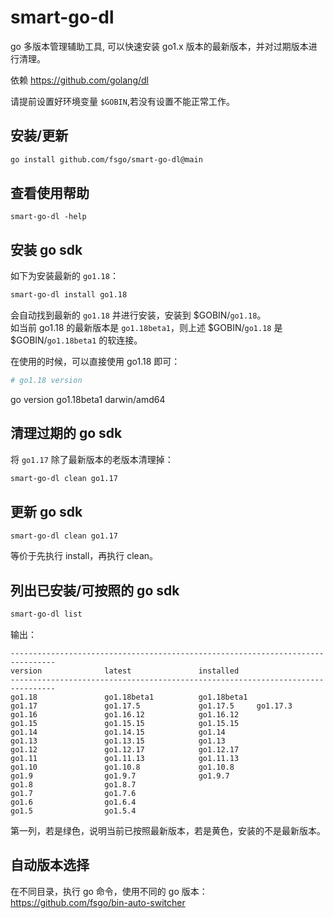 # smart-go-dl
go 多版本管理辅助工具, 可以快速安装 go1.x 版本的最新版本，并对过期版本进行清理。  

依赖 https://github.com/golang/dl

请提前设置好环境变量 `$GOBIN`,若没有设置不能正常工作。

## 安装/更新
```bash
go install github.com/fsgo/smart-go-dl@main
```

## 查看使用帮助
```
smart-go-dl -help
```

## 安装 go sdk
如下为安装最新的 `go1.18`：
```bash
smart-go-dl install go1.18
```
会自动找到最新的 `go1.18` 并进行安装，安装到 $GOBIN/`go1.18`。  
如当前 go1.18 的最新版本是 `go1.18beta1`，则上述 $GOBIN/`go1.18` 是 $GOBIN/`go1.18beta1` 的软连接。

在使用的时候，可以直接使用 go1.18 即可：
```bash
# go1.18 version
```
go version go1.18beta1 darwin/amd64


## 清理过期的 go sdk
将 `go1.17` 除了最新版本的老版本清理掉：
```bash
smart-go-dl clean go1.17
```

## 更新 go sdk
```bash
smart-go-dl clean go1.17
```
等价于先执行 install，再执行 clean。

## 列出已安装/可按照的 go sdk
```bash
smart-go-dl list
```

输出：
```
--------------------------------------------------------------------------------
version              latest               installed
--------------------------------------------------------------------------------
go1.18               go1.18beta1          go1.18beta1
go1.17               go1.17.5             go1.17.5     go1.17.3
go1.16               go1.16.12            go1.16.12
go1.15               go1.15.15            go1.15.15
go1.14               go1.14.15            go1.14
go1.13               go1.13.15            go1.13
go1.12               go1.12.17            go1.12.17
go1.11               go1.11.13            go1.11.13
go1.10               go1.10.8             go1.10.8
go1.9                go1.9.7              go1.9.7
go1.8                go1.8.7
go1.7                go1.7.6
go1.6                go1.6.4
go1.5                go1.5.4
```

第一列，若是绿色，说明当前已按照最新版本，若是黄色，安装的不是最新版本。


## 自动版本选择
在不同目录，执行 go 命令，使用不同的 go 版本：  
https://github.com/fsgo/bin-auto-switcher